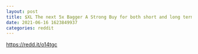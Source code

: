 ```yaml
--- 
layout: post 
title: $XL The next 5x Bagger A Strong Buy for both short and long term Gains 
date: 2021-06-16 1623849937 
categories: reddit 
--- 
```

https://redd.it/o14tgc